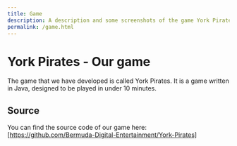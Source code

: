 ```yaml
---
title: Game
description: A description and some screenshots of the game York Pirates Game
permalink: /game.html
---
```


# York Pirates - Our game
The game that we have developed is called York Pirates. It is a game written in Java, designed to be played in under 10 minutes.

## Source

You can find the source code of our game here: 
[https://github.com/Bermuda-Digital-Entertainment/York-Pirates]

